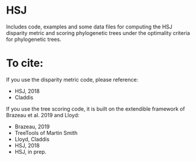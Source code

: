 # HSJ

Includes code, examples and some data files for computing the HSJ disparity metric and scoring phylogenetic trees under the optimality criteria for phylogenetic trees.


# To cite:

If you use the disparity metric code, please reference:

+ HSJ, 2018
+ Claddis

If you use the tree scoring code, it is built on the extendible framework of Brazeau et al. 2019 and Lloyd:

+ Brazeau, 2019
+ TreeTools of Martin Smith
+ Lloyd, Claddis
+ HSJ, 2018
+ HSJ, in prep.
